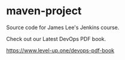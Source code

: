 # maven-project
Source code for James Lee's Jenkins course.

Check out our Latest DevOps PDF book.

https://www.level-up.one/devops-pdf-book    

